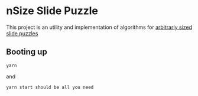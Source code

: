 # nSize Slide Puzzle

This project is an utility and implementation of algorithms for [arbitrarly sized slide puzzles](https://en.wikipedia.org/wiki/Sliding_puzzle)

## Booting up

`yarn`

and

`yarn start should be all you need`
